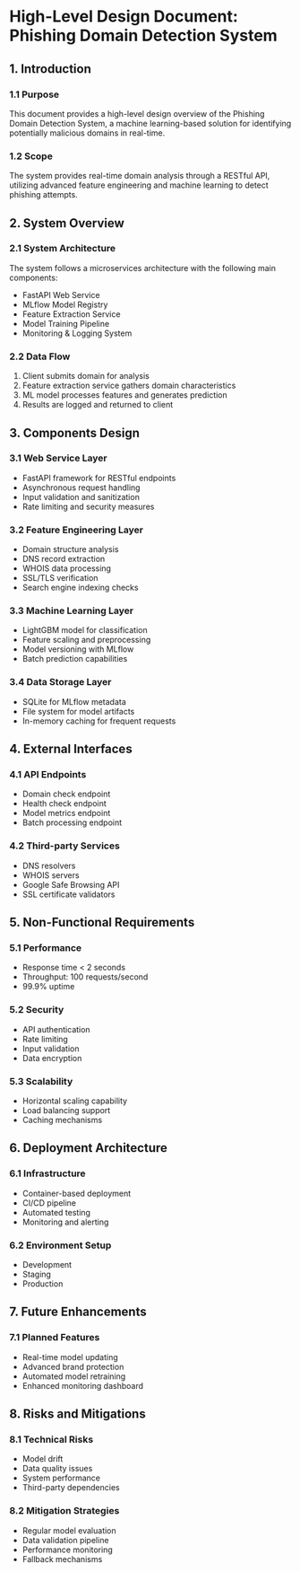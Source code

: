 # High-Level Design Document: Phishing Domain Detection System

## 1. Introduction

### 1.1 Purpose
This document provides a high-level design overview of the Phishing Domain Detection System, a machine learning-based solution for identifying potentially malicious domains in real-time.

### 1.2 Scope
The system provides real-time domain analysis through a RESTful API, utilizing advanced feature engineering and machine learning to detect phishing attempts.

## 2. System Overview

### 2.1 System Architecture
The system follows a microservices architecture with the following main components:
- FastAPI Web Service
- MLflow Model Registry
- Feature Extraction Service
- Model Training Pipeline
- Monitoring & Logging System

### 2.2 Data Flow
1. Client submits domain for analysis
2. Feature extraction service gathers domain characteristics
3. ML model processes features and generates prediction
4. Results are logged and returned to client

## 3. Components Design

### 3.1 Web Service Layer
- FastAPI framework for RESTful endpoints
- Asynchronous request handling
- Input validation and sanitization
- Rate limiting and security measures

### 3.2 Feature Engineering Layer
- Domain structure analysis
- DNS record extraction
- WHOIS data processing
- SSL/TLS verification
- Search engine indexing checks

### 3.3 Machine Learning Layer
- LightGBM model for classification
- Feature scaling and preprocessing
- Model versioning with MLflow
- Batch prediction capabilities

### 3.4 Data Storage Layer
- SQLite for MLflow metadata
- File system for model artifacts
- In-memory caching for frequent requests

## 4. External Interfaces

### 4.1 API Endpoints
- Domain check endpoint
- Health check endpoint
- Model metrics endpoint
- Batch processing endpoint

### 4.2 Third-party Services
- DNS resolvers
- WHOIS servers
- Google Safe Browsing API
- SSL certificate validators

## 5. Non-Functional Requirements

### 5.1 Performance
- Response time < 2 seconds
- Throughput: 100 requests/second
- 99.9% uptime

### 5.2 Security
- API authentication
- Rate limiting
- Input validation
- Data encryption

### 5.3 Scalability
- Horizontal scaling capability
- Load balancing support
- Caching mechanisms

## 6. Deployment Architecture

### 6.1 Infrastructure
- Container-based deployment
- CI/CD pipeline
- Automated testing
- Monitoring and alerting

### 6.2 Environment Setup
- Development
- Staging
- Production

## 7. Future Enhancements

### 7.1 Planned Features
- Real-time model updating
- Advanced brand protection
- Automated model retraining
- Enhanced monitoring dashboard

## 8. Risks and Mitigations

### 8.1 Technical Risks
- Model drift
- Data quality issues
- System performance
- Third-party dependencies

### 8.2 Mitigation Strategies
- Regular model evaluation
- Data validation pipeline
- Performance monitoring
- Fallback mechanisms 